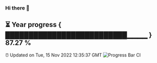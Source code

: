 ### Hi there 👋
⏳ Year progress { ██████████████████████████▁▁▁▁ } 87.27 %
---
⏰ Updated on Tue, 15 Nov 2022 12:35:37 GMT
![Progress Bar CI](https://github.com/liununu/liununu/workflows/Progress%20Bar%20CI/badge.svg)
